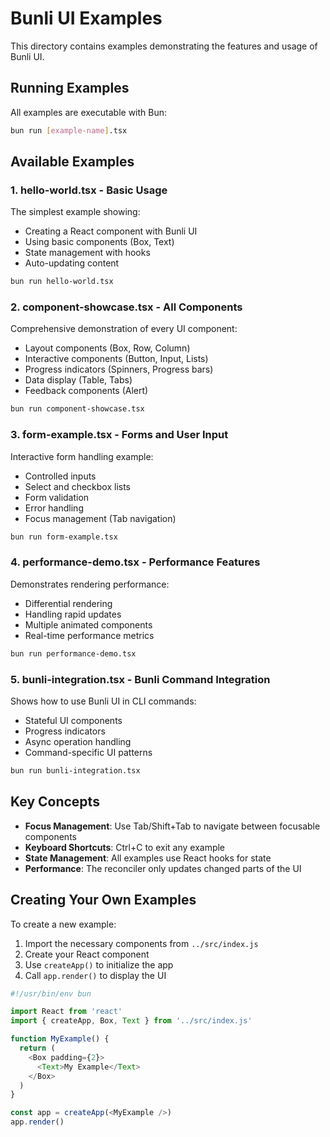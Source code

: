 # Bunli UI Examples

This directory contains examples demonstrating the features and usage of Bunli UI.

## Running Examples

All examples are executable with Bun:

```bash
bun run [example-name].tsx
```

## Available Examples

### 1. **hello-world.tsx** - Basic Usage
The simplest example showing:
- Creating a React component with Bunli UI
- Using basic components (Box, Text)
- State management with hooks
- Auto-updating content

```bash
bun run hello-world.tsx
```

### 2. **component-showcase.tsx** - All Components
Comprehensive demonstration of every UI component:
- Layout components (Box, Row, Column)
- Interactive components (Button, Input, Lists)
- Progress indicators (Spinners, Progress bars)
- Data display (Table, Tabs)
- Feedback components (Alert)

```bash
bun run component-showcase.tsx
```

### 3. **form-example.tsx** - Forms and User Input
Interactive form handling example:
- Controlled inputs
- Select and checkbox lists
- Form validation
- Error handling
- Focus management (Tab navigation)

```bash
bun run form-example.tsx
```

### 4. **performance-demo.tsx** - Performance Features
Demonstrates rendering performance:
- Differential rendering
- Handling rapid updates
- Multiple animated components
- Real-time performance metrics

```bash
bun run performance-demo.tsx
```

### 5. **bunli-integration.tsx** - Bunli Command Integration
Shows how to use Bunli UI in CLI commands:
- Stateful UI components
- Progress indicators
- Async operation handling
- Command-specific UI patterns

```bash
bun run bunli-integration.tsx
```

## Key Concepts

- **Focus Management**: Use Tab/Shift+Tab to navigate between focusable components
- **Keyboard Shortcuts**: Ctrl+C to exit any example
- **State Management**: All examples use React hooks for state
- **Performance**: The reconciler only updates changed parts of the UI

## Creating Your Own Examples

To create a new example:

1. Import the necessary components from `../src/index.js`
2. Create your React component
3. Use `createApp()` to initialize the app
4. Call `app.render()` to display the UI

```typescript
#!/usr/bin/env bun

import React from 'react'
import { createApp, Box, Text } from '../src/index.js'

function MyExample() {
  return (
    <Box padding={2}>
      <Text>My Example</Text>
    </Box>
  )
}

const app = createApp(<MyExample />)
app.render()
```